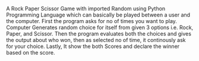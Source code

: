 A Rock Paper Scissor Game with imported Random using Python Programming Language which can basically be played between a user and the computer.
First the program asks for no of times you want to play.
Computer Generates random choice for itself from given 3 options i.e. Rock, Paper, and Scissor.
Then the program evaluates both the choices and gives the output about who won, then as selected no of time, it continously ask for your choice.
Lastly, It show the both Scores and declare the winner based on the score.
